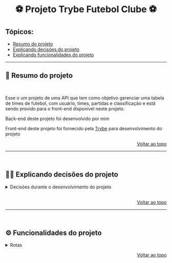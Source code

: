 <h1 id="top" align="center">⚽ Projeto Trybe Futebol Clube ⚽</h1>

<h2>Tópicos:</h2>

- [Resumo do projeto](#summary)
- [Explicando decisões do projeto](#decisions)
- [Explicando funcionalidades do projeto](#functionalities)

---

<h2 id="summary">📝 Resumo do projeto</h2>

<br>

Esse o um projeto de uma API que tem como objetivo gerenciar uma tabela de times de futebol, com usuário, times, partidas e classificação e está sendo provido para o front-end disponível neste projeto.

Back-end deste projeto foi desenvolvido por mim

Front-end deste projeto foi fornecido pela <a href="https://www.betrybe.com/" target="_blank">Trybe</a></h3> para desenvolvimento do projeto

<p align="right"><a href="#top">Voltar ao topo</a></p>

---

<br>

<h2 id="decisions">👨‍💻 Explicando decisões do projeto</h2>
<details><summary>Decisões durante o desenvolvimento do projeto</summary>
<p>

Este projeto tem como intuito a utilização das seguintes tecnologias e conhecimentos vistos na Trybe.
  * Docker
  * SQL (MySQL)
  * ORM Sequelize
  * TypeScript
  * Express
  * Arquitetura MSC
  * Programação Orientada a Objetos e SOLID
  

</p>
</details>

<br>

<p align="right"><a href="#top">Voltar ao topo</a></p>

---

<br>

<h2 id="functionalities">⚙️ Funcionalidades do projeto</h2>

<details><summary>Rotas</summary>

<br>

Como dito já no início das descrição dos requisitos do Projeto, este é composto por 4 seções principais: 
1.	User e Login
2.	Times (Team’s)
3.	Partidas (Match’s)
4.	Placar (Leaderboard)

Separei as sessões em 4 rotas principais e em cada uma delas suas respectivas necessidades, a baixo temos uma tabela para exemplificar

<br>

<h3>User</h3>

| Endpoint | Métodos HTTP | Descrição |
|---|---|---|
| /login | GET | Usado para logar um usuário, retorna um token |
| /login/validate | POST | Valida o token recebido no Head |

<br>

<h3>Times</h3>

| Endpoint | Métodos HTTP | Descrição |
|---|---|---|
| /teams | GET | Retorna um Array com todos os times |
| /teams/:id | GET | Retorna os dados de um time com base no id |

<br>

<h3>Partidas</h3>

| Endpoint | Métodos HTTP | Descrição |
|---|---|---|
| /matches | GET | Retorna um Array com todas as partidas |
| /matches/:id | GET | Retorna os dados de uma partida com base no id |
| /matches/ | POST | Registra uma nova partida com os dados inseridos |
| /matches/ | PATCH | Atualizar uma partida com os dados inseridos |
| /matches/:id | PATCH | Atualizar o status de uma partida em andamento para finalizada |

<br>

<h3>Tabela de classificação</h3>

| Endpoint | Métodos HTTP | Descrição |
|---|---|---|
| /leaderboard | GET | Retorna um Array com todos os times da tabela de classificação |
| /leaderboard/away | GET | Retorna um Array com os times da tabela de classificação que jogaram fora do próprio Estádio |
| /leaderboard/home | GET | Retorna um Array com os times da tabela de classificação que jogaram no próprio Estádio  |

<br></details>

<p align="right"><a href="#top">Voltar ao topo</a></p>
